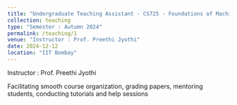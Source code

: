 ```yaml
---
title: "Undergraduate Teaching Assistant - CS725 - Foundations of Machine Learning"
collection: teaching
type: "Semester : Autumn 2024"
permalink: /teaching/1
venue: "Instructor : Prof. Preethi Jyothi"
date: 2024-12-12
location: "IIT Bombay"
---
```




Instructor : Prof. Preethi Jyothi

Facilitating smooth course organization, grading papers, mentoring students, conducting tutorials and help sessions
